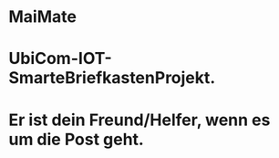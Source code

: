 # MaiMate
# UbiCom-IOT-SmarteBriefkastenProjekt.
# Er ist dein Freund/Helfer, wenn es um die Post geht.
